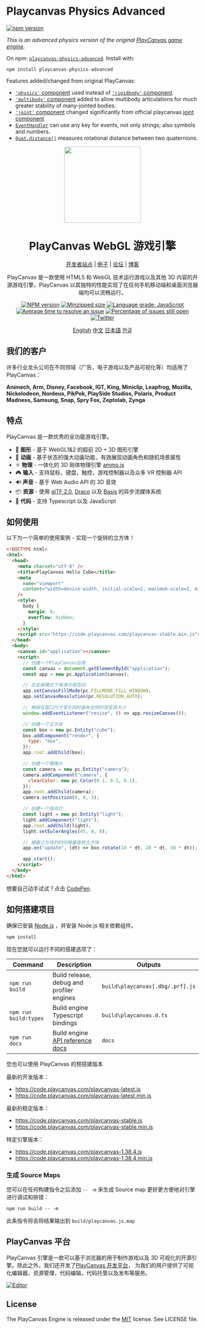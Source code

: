 Playcanvas Physics Advanced
====

[![npm version](https://img.shields.io/npm/dt/playcanvas-physics-advanced)](https://www.npmjs.com/package/playcanvas-physics-advanced)

*This is an advanced physics version of the original [PlayCanvas game engine](https://playcanvas.com/).*

On npm: [`playcanvas-physics-advanced`](https://www.npmjs.com/package/playcanvas-physics-advanced). Install with:

```shell
npm install playcanvas-physics-advanced
```

Features added/changed from original PlayCanvas:

* [`'physics'` component](./src/framework/components/physics/component.js) used instead of [`'rigidbody'` component](https://developer.playcanvas.com/en/api/pc.RigidBodyComponent.html).
* [`'multibody'` component](./src/framework/components/multibody/component.js) added to allow multibody articulations for much greater stability of many-jointed bodies.
* [`'joint'` component](./src/framework/components/joint/component.js) changed significantly from official playcanvas [joint component](https://github.com/playcanvas/engine/blob/main/src/framework/components/joint/component.js)
* [`EventHandler`](./src/core/event-handler.js) can use any key for events, not only strings; also symbols and numbers.
* [`Quat.distance()`](./src/core/math/quat.js) measures rotational distance between two quaternions.

<div align="center">
<img width="200" src="https://s3-eu-west-1.amazonaws.com/static.playcanvas.com/platform/images/logo/playcanvas-logo-medium.png"/>

# PlayCanvas WebGL 游戏引擎
[开发者站点](https://developer.playcanvas.com) | [例子](https://playcanvas.github.io) | [论坛](https://forum.playcanvas.com) | [博客](https://blog.playcanvas.com)

PlayCanvas 是一款使用 HTML5 和 WebGL 技术运行游戏以及其他 3D 内容的开源游戏引擎，PlayCanvas 以其独特的性能实现了在任何手机移动端和桌面浏览器端均可以流畅运行。

[![NPM version][npm-badge]][npm-url]
[![Minzipped size][minzip-badge]][minzip-url]
[![Language grade: JavaScript][code-quality-badge]][code-quality-url]
[![Average time to resolve an issue][resolution-badge]][isitmaintained-url]
[![Percentage of issues still open][open-issues-badge]][isitmaintained-url]
[![Twitter][twitter-badge]][twitter-url]

[English](https://github.com/playcanvas/engine/blob/dev/README.md)
[中文](https://github.com/playcanvas/engine/blob/dev/README-zh.md)
[日本語](https://github.com/playcanvas/engine/blob/dev/README-ja.md)
[한글](https://github.com/playcanvas/engine/blob/dev/README-kr.md)

</div>

## 我们的客户

许多行业龙头公司在不同领域（广告，电子游戏以及产品可视化等）均适用了 PlayCanvas：

**Animech, Arm, Disney, Facebook, IGT, King, Miniclip, Leapfrog, Mozilla, Nickelodeon, Nordeus, PikPok, PlaySide Studios, Polaris, Product Madness, Samsung, Snap, Spry Fox, Zeptolab, Zynga**

## 特点

PlayCanvas 是一款优秀的全功能游戏引擎。

- 🧊 **图形** - 基于 WebGL1&2 的超前 2D + 3D 图形引擎
- 🏃 **动画** - 基于状态的强大动画功能，有效展现动画角色和随机场景属性
- ⚛️ **物理** - 一体化的 3D 刚体物理引擎 [ammo.js](https://github.com/kripken/ammo.js)
- 🎮 **输入** - 支持鼠标，键盘，触控，游戏控制器以及众多 VR 控制器 API
- 🔊 **声音** - 基于 Web Audio API 的 3D 音效
- 📦 **资源** - 使用 [glTF 2.0](https://www.khronos.org/gltf/), [Draco](https://google.github.io/draco/) 以及 [Basis](https://github.com/BinomialLLC/basis_universal) 的异步流媒体系统
- 📜 **代码** - 支持 Typescript 以及 JavaScript

## 如何使用

以下为一个简单的使用案例 - 实现一个旋转的立方体！

```html
<!DOCTYPE html>
<html>
  <head>
    <meta charset="utf-8" />
    <title>PlayCanvas Hello Cube</title>
    <meta
      name="viewport"
      content="width=device-width, initial-scale=1, maximum-scale=1, minimum-scale=1, user-scalable=no"
    />
    <style>
      body {
        margin: 0;
        overflow: hidden;
      }
    </style>
    <script src="https://code.playcanvas.com/playcanvas-stable.min.js"></script>
  </head>
  <body>
    <canvas id="application"></canvas>
    <script>
      // 创建一个PlayCanvas应用
      const canvas = document.getElementById("application");
      const app = new pc.Application(canvas);

      // 在全屏模式下填满可用空间
      app.setCanvasFillMode(pc.FILLMODE_FILL_WINDOW);
      app.setCanvasResolution(pc.RESOLUTION_AUTO);

      // 确保在窗口尺寸变化同时画布也同时改变其大小
      window.addEventListener("resize", () => app.resizeCanvas());

      // 创建一个立方体
      const box = new pc.Entity("cube");
      box.addComponent("render", {
        type: "box",
      });
      app.root.addChild(box);

      // 创建一个摄像头
      const camera = new pc.Entity("camera");
      camera.addComponent("camera", {
        clearColor: new pc.Color(0.1, 0.1, 0.1),
      });
      app.root.addChild(camera);
      camera.setPosition(0, 0, 3);

      // 创建一个指向灯
      const light = new pc.Entity("light");
      light.addComponent("light");
      app.root.addChild(light);
      light.setEulerAngles(45, 0, 0);

      // 根据立方体的时间增量旋转立方体
      app.on("update", (dt) => box.rotate(10 * dt, 20 * dt, 30 * dt));

      app.start();
    </script>
  </body>
</html>
```

想要自己动手试试？点击 [CodePen](https://codepen.io/playcanvas/pen/NPbxMj).

## 如何搭建项目

确保已安装 [Node.js](https://nodejs.org) ，并安装 Node.js 相关依赖组件。

    npm install

现在您就可以运行不同的搭建选项了：

| Command               | Description                               | Outputs                          |
|-----------------------|-------------------------------------------|----------------------------------|
| `npm run build`       | Build release, debug and profiler engines | `build\playcanvas[.dbg/.prf].js` |
| `npm run build:types` | Build engine Typescript bindings          | `build\playcanvas.d.ts`          |
| `npm run docs`        | Build engine [API reference docs][docs]   | `docs`                           |

您也可以使用 PlayCanvas 的预搭建版本

最新的开发版本：

- https://code.playcanvas.com/playcanvas-latest.js
- https://code.playcanvas.com/playcanvas-latest.min.js

最新的稳定版本：

- https://code.playcanvas.com/playcanvas-stable.js
- https://code.playcanvas.com/playcanvas-stable.min.js

特定引擎版本：

- https://code.playcanvas.com/playcanvas-1.38.4.js
- https://code.playcanvas.com/playcanvas-1.38.4.min.js

### 生成 Source Maps

您可以在任何构建指令之后添加 `-- -m` 来生成 Source map 更好更方便地对引擎进行调试和排错：

    npm run build -- -m

此条指令将会将结果输出到 `build/playcanvas.js.map`

## PlayCanvas 平台

PlayCanvas 引擎是一款可以基于浏览器的用于制作游戏以及 3D 可视化的开源引擎。除此之外，我们还开发了[PlayCanvas 开发平台](https://playcanvas.com/)， 为我们的用户提供了可视化编辑器，资源管理，代码编辑，代码托管以及发布等服务。

[![Editor](https://github.com/playcanvas/editor/blob/main/images/editor.png?raw=true)](https://github.com/playcanvas/editor)

## License

The PlayCanvas Engine is released under the [MIT](https://opensource.org/licenses/MIT) license. See LICENSE file.

[npm-badge]: https://img.shields.io/npm/v/playcanvas
[npm-url]: https://www.npmjs.com/package/playcanvas
[minzip-badge]: https://img.shields.io/bundlephobia/minzip/playcanvas
[minzip-url]: https://bundlephobia.com/result?p=playcanvas
[code-quality-badge]: https://img.shields.io/lgtm/grade/javascript/g/playcanvas/engine.svg?logo=lgtm&logoWidth=18
[code-quality-url]: https://lgtm.com/projects/g/playcanvas/engine/context:javascript
[resolution-badge]: https://isitmaintained.com/badge/resolution/playcanvas/engine.svg
[open-issues-badge]: https://isitmaintained.com/badge/open/playcanvas/engine.svg
[isitmaintained-url]: https://isitmaintained.com/project/playcanvas/engine
[twitter-badge]: https://img.shields.io/twitter/follow/playcanvas.svg?style=social&label=Follow
[twitter-url]: https://twitter.com/intent/follow?screen_name=playcanvas
[docs]: https://developer.playcanvas.com/en/api/
